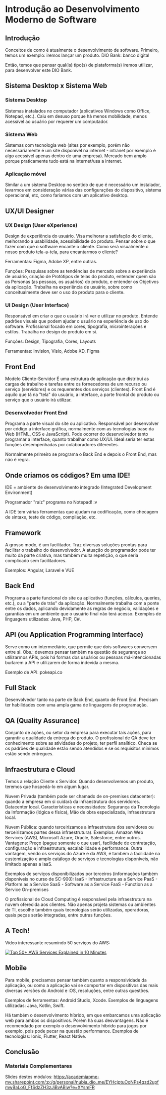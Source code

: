 # Introdução ao Desenvolvimento Moderno de Software

## Introdução

Conceitos de como é atualmente o desenvolvimento de software.
Primeiro, temos um exemplo: iremos lançar um produto.
DIO Bank: banco digital

Então, temos que pensar qual(is) tipo(s) de plataforma(s) iremos utilizar, para desenvolver este DIO Bank.

## Sistema Desktop x Sistema Web

### Sistema Desktop

Sistemas instalados no computador (aplicativos Windows como Office, Notepad, etc.).
Caiu em desuso porque há menos mobilidade, menos acessível ao usuário por requerer um computador.

### Sistema Web

Sistemas com tecnologia web (sites por exemplo, porém não necessariamente é um site disponível na internet - intranet por exemplo é algo acessível apenas dentro de uma empresa).
Mercado bem amplo porque praticamente tudo está na internet/usa a internet.

### Aplicação móvel

Similar a um sistema Desktop no sentido de que é necessário um instalador, levarmos em consideração várias das configurações do dispositivo, sistema operacional, etc, como faríamos com um aplicativo desktop.

## UX/UI Designer

### UX Design (User eXperience)

Design de experiência do usuário.
Visa melhorar a satisfação do cliente, melhorando a usabilidade, acessibilidade do produto.
Pensar sobre o que fazer com que o software encante o cliente.
Como será visualmente o nosso produto tela-a-tela, para encantarmos o cliente?

Ferramentas: Figma, Adobe XP, entre outras.

Funções: Pesquisas sobre as tendências de mercado sobre a experiência de usuário, criação de Protótipos de telas do produto, entender quem são as Personas (as pessoas, os usuários) do produto, e entender os Objetivos da aplicação.
Trabalha na experiência de usuário, sobre como conceitualmente deve ser o uso do produto para o cliente.

### UI Design (User Interface)

Responsável em criar o que o usuário irá ver e utilizar no produto.
Entende padrões visuais que podem ajudar o usuário na experiência de uso do software.
Profissional focado em cores, tipografia, microinterações e estilos.
Trabalha no design do produto em si.

Funções: Design, Tipografia, Cores, Layouts

Ferramentas: Invision, Visio, Adobe XD, Figma

## Front End

Modelo Cliente-Servidor
É uma estrutura de aplicação que distribui as cargas de trabalho e tarefas entre os fornecedores de um recurso ou serviço (servidores) e os requerentes dos serviços (clientes).
Front End é aquilo que tá na "tela" do usuário, a interface, a parte frontal do produto ou serviço que o usuário irá utilizar.

### Desenvolvedor Front End

Programa a parte visual do site ou aplicativo. Responsável por desenvolver por código a interface gráfica, normalmente com as tecnologias base da Web (HTML, CSS e JavaScript).
Pode ocorrer do desenvolvedor tanto programar a interface, quanto trabalhar como UX/UI. Ideal seria ter estas funções desempenhadas por colaboradores diferentes.

Normalmente primeiro se programa o Back End e depois o Front End, mas não é regra.

## Onde criamos os códigos? Em uma IDE!

IDE = ambiente de desenvolvimento integrado (Integrated Development Environment)

Programador "raíz" programa no Notepad! :v

A IDE tem várias ferramentas que ajudam na codificação, como checagem de sintaxe, teste de código, compilação, etc.

## Framework

A grosso modo, é um facilitador.
Traz diversas soluções prontas para facilitar o trabalho do desenvolvedor.
A atuação do programador pode ter muito da parte criativa, mas também muita repetição, o que seria complicado sem facilitadores.

Exemplos: Angular, Laravel e VUE

## Back End

Programa a parte funcional do site ou aplicativo (funções, cálculos, queries, etc.), ou a "parte de trás" da aplicação.
Normalmente trabalha com a ponte entre os dados, aplicando devidamente as regras de negócio, validações e garantias em um ambiente que o usuário final não terá acesso.
Exemplos de linguagens utilizadas: Java, PHP, C#.

## API (ou Application Programming Interface)

Serve como um intermediário, que permite que dois softwares conversem entre si.
Obs.: devemos pensar também na questão de segurança ao utilizarmos APIs, pois há formas dos usuários ou pessoas má-intencionadas burlarem a API e utilizarem de forma indevida a mesma.

Exemplo de API: pokeapi.co

## Full Stack

Desenvolvedor tanto na parte de Back End, quanto de Front End.
Precisam ter habilidades com uma ampla gama de linguagens de programação.

## QA (Quality Assurance)

Conjunto de ações, ou setor da empresa para executar tais ações, para garantir a qualidade da entrega do produto.
O profissional de QA deve ter conhecimento sobre as atividades do projeto, ter perfil analítico.
Checa se os padrões de qualidade estão sendo atendidos e se os requisitos mínimos estão sendo entregues.

## Infraestrutura e Cloud

Temos a relação Cliente x Servidor.
Quando desenvolvemos um produto, teremos que hospedá-lo em algum lugar.

Nuvem Privada (também pode ser chamado de on-premises datacenter): quando a empresa em si cuidará da infraestrutura dos servidores. Datacenter local.
Características e necessidades: Segurança da Tecnologia da Informação (lógica e física), Mão de obra especializada, Infraestrutura local.

Nuvem Pública: quando terceirizamos a infraestrutura dos servidores ou terceirizamos partes dessa infraestrutura).
Exemplos: Amazon Web Services (AWS), Microsoft Azure, Oracle, Salesforce, entre outros.
Vantagens: Preço (pague somente o que usar), facilidade de contratação, configuração e infraestrutura; escalabilidade e performance.
Outra vantagem, vendo os serviços do Azure e da AWS, é também a facilidade na customização e amplo catálogo de serviços e tecnologias disponíveis, não limitado apenas a IaaS.

Exemplos de serviços disponibilizados por terceiros (informações também disponíveis no curso de SC-900):
IaaS - Infrastructure as a Service
PaaS - Platform as a Service
SaaS - Software as a Service
FaaS - Function as a Service
On-premises

O profissional de Cloud Computing é responsável pela infraestrutura na nuvem oferecida aos clientes.
Não apenas projeta sistemas ou ambientes de TI, escolhe também quais tecnologias serão utilizadas, operadoras, quais peças serão integradas, entre outras funções.

## A Tech!

Vídeo interessante resumindo 50 serviços do AWS:

[![Top 50+ AWS Services Explained in 10 Minutes](http://img.youtube.com/vi/JIbIYCM48to/0.jpg)](http://www.youtube.com/watch?v=JIbIYCM48to "Top 50+ AWS Services Explained in 10 Minutes")

## Mobile

Para mobile, precisamos pensar também quanto a responsividade da aplicação, ou como a aplicação vai se comportar em dispositivos das mais diversas versões do Android e iOS, resoluções, entre outras questões.

Exemplos de ferramentas: Android Studio, Xcode.
Exemplos de linguagens utilizadas: Java, Kotlin, Swift.

Há também o desenvolvimento híbrido, em que embarcamos uma aplicação web para ambos os dispositivos.
Porém há suas desvantagens. Não é recomendado por exemplo o desenvolvimento híbrido para jogos por exemplo, pois pode pecar na questão performance.
Exemplos de tecnologias: Ionic, Flutter, React Native.

## Conclusão

### Materiais Complementares

Slides destes módulos: https://academiapme-my.sharepoint.com/:p:/g/personal/nubia_dio_me/EYHcjptuOoNPs4qzd2upfmwBaLoG_FfSdzZH3zJiBvABiw?e=XYsmFR